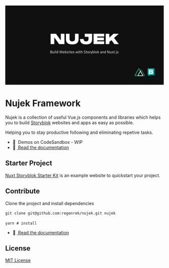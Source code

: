 ![Nujek Framework](docs/static/nujek.png)

# Nujek Framework

Nujek is a collection of useful Vue.js components and libraries which helps you to build [Storyblok](https://www.storyblok.com/) websites and apps as easy as possible.

Helping you to stay productive following and eliminating repetive 
tasks.

- 🎲 &nbsp;Demos on CodeSandbox - WIP
- 📖 [&nbsp;Read the documentation](https://nujek-docs.vercel.app/)

## Starter Project

[Nuxt Storyblok Starter Kit](https://github.com/regenrek/nuxt-storyblok-starter) is an example website to quickstart your project.


## Contribute

Clone the project and install dependencies

```
git clone git@github.com:regenrek/nujek.git nujek

yarn # install
```

- 📖 [&nbsp;Read the documentation](https://nujek-docs.vercel.app/)

## License

[MIT License](./LICENSE)
